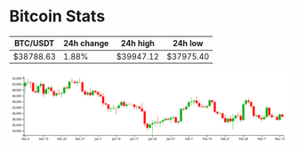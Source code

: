 # Bitcoin Stats

BTC/USDT|24h change|24h high|24h low|
|---|---|---|---|
|$38788.63|1.88%|$39947.12|$37975.40|

<img src="./chart.svg">
